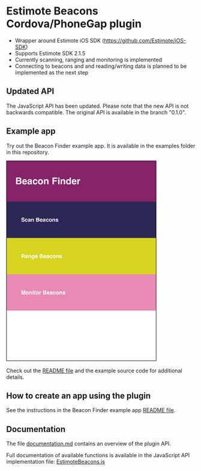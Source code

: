 # Estimote Beacons Cordova/PhoneGap plugin

* Wrapper around Estimote iOS SDK (https://github.com/Estimote/iOS-SDK)
* Supports Estimote SDK 2.1.5
* Currently scanning, ranging and monitoring is implemented
* Connecting to beacons and and reading/writing data is planned to be implemented as the next step

## Updated API

The JavaScript API has been updated. Please note that the new API is not backwards compatible. The original API is available in the branch "0.1.0".

## Example app

Try out the Beacon Finder example app. It is available in the examples folder in this repository.

![Beacon Finder screenshot](examples/beacon-finder/beacon-finder-screenshot.png)

Check out the [README file](examples/beacon-finder/README.md) and the example source code for additional details.

## How to create an app using the plugin

See the instructions in the Beacon Finder example app [README file](examples/beacon-finder/README.md).

## Documentation

The file [documentation.md](documentation.md) contains an overview of the plugin API.

Full documentation of available functions is available in the JavaScript API implementation file:
[EstimoteBeacons.js](plugin/src/js/EstimoteBeacons.js)







